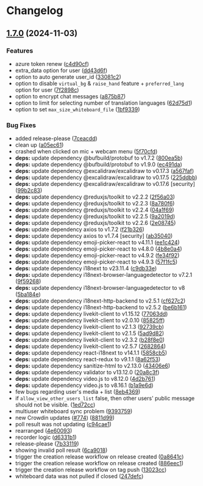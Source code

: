# Changelog

## [1.7.0](https://github.com/mynaparrot/plugNmeet-client/compare/v1.6.8...v1.7.0) (2024-11-03)


### Features

* azure token renew ([c4d90cf](https://github.com/mynaparrot/plugNmeet-client/commit/c4d90cfa043cf85f053501fa8f3f9924dfd0c46d))
* extra_data option for user ([dd43d6f](https://github.com/mynaparrot/plugNmeet-client/commit/dd43d6f8777dca82939f0f147fe52997952c4a42))
* option to auto generate user_id ([33081c2](https://github.com/mynaparrot/plugNmeet-client/commit/33081c238abcb5be317e7e5068fefd1c2d0f68df))
* option to disable `virtual_bg` & `raise_hand` feature + `preferred_lang` option for user ([7f2898c](https://github.com/mynaparrot/plugNmeet-client/commit/7f2898c3b5362bc2e14d1d897052eab2f39f9847))
* option to encrypt chat messages ([a875b87](https://github.com/mynaparrot/plugNmeet-client/commit/a875b874bed66f94eaf1b3ab27a6702e7d71fdda))
* option to limit for selecting number of translation languages ([62d75d1](https://github.com/mynaparrot/plugNmeet-client/commit/62d75d1b83dc625144e8e45d98bd94a6f20d9791))
* option to set `max_size_whiteboard_file` ([1bf9339](https://github.com/mynaparrot/plugNmeet-client/commit/1bf933950b73394f89c730e7fa392f43135a365a))


### Bug Fixes

* added release-please ([7ceacdd](https://github.com/mynaparrot/plugNmeet-client/commit/7ceacdd4e8f47317e783838d45836b2c31452ccd))
* clean up ([a05ec61](https://github.com/mynaparrot/plugNmeet-client/commit/a05ec61a5d3bd4fd89807802deb614308e7c20d1))
* crashed when clicked on mic + webcam menu ([5f70cfd](https://github.com/mynaparrot/plugNmeet-client/commit/5f70cfd34ff267f4b62ec8c0e463084fafdc16a1))
* **deps:** update dependency @bufbuild/protobuf to v1.7.2 ([800ea5b](https://github.com/mynaparrot/plugNmeet-client/commit/800ea5bb424b0560042015198de963ee940746f7))
* **deps:** update dependency @bufbuild/protobuf to v1.9.0 ([ec491da](https://github.com/mynaparrot/plugNmeet-client/commit/ec491da73c998108d38065468d6e2bc82e410ba2))
* **deps:** update dependency @excalidraw/excalidraw to v0.17.3 ([a567faf](https://github.com/mynaparrot/plugNmeet-client/commit/a567faf95dbff0d23458233da1983dd1f3bcb60a))
* **deps:** update dependency @excalidraw/excalidraw to v0.17.5 ([225ddbb](https://github.com/mynaparrot/plugNmeet-client/commit/225ddbbdb3bf72571ef3e3df9fea097be8194b6a))
* **deps:** update dependency @excalidraw/excalidraw to v0.17.6 [security] ([99b2c83](https://github.com/mynaparrot/plugNmeet-client/commit/99b2c8368b5929aa1d5619d80b0b66a61814cb89))
* **deps:** update dependency @reduxjs/toolkit to v2.2.2 ([2f56a03](https://github.com/mynaparrot/plugNmeet-client/commit/2f56a0364e0c9a05b32dd490bae65cc6b143af18))
* **deps:** update dependency @reduxjs/toolkit to v2.2.3 ([8a780f6](https://github.com/mynaparrot/plugNmeet-client/commit/8a780f6062768efa273cdd9d455961474d3da4d8))
* **deps:** update dependency @reduxjs/toolkit to v2.2.4 ([04a1f69](https://github.com/mynaparrot/plugNmeet-client/commit/04a1f69f73f79b20d4f27ddaff0220a71e653350))
* **deps:** update dependency @reduxjs/toolkit to v2.2.5 ([9a2019d](https://github.com/mynaparrot/plugNmeet-client/commit/9a2019d3331bc281a90f180d8f6513673ddbafe6))
* **deps:** update dependency @reduxjs/toolkit to v2.2.6 ([2e08745](https://github.com/mynaparrot/plugNmeet-client/commit/2e08745e6c79c4aef96bed5cfc8da06b7e50b2e5))
* **deps:** update dependency axios to v1.7.2 ([f21b326](https://github.com/mynaparrot/plugNmeet-client/commit/f21b3261779d687c2041d6a1a934367fbb840123))
* **deps:** update dependency axios to v1.7.4 [security] ([ab35040](https://github.com/mynaparrot/plugNmeet-client/commit/ab350401ecb03432a6849e2fe85c1ff7c53b17d0))
* **deps:** update dependency emoji-picker-react to v4.11.1 ([ee1c424](https://github.com/mynaparrot/plugNmeet-client/commit/ee1c4240ede78520e60bd5d21ea775e201ea7438))
* **deps:** update dependency emoji-picker-react to v4.8.0 ([4b8e0a4](https://github.com/mynaparrot/plugNmeet-client/commit/4b8e0a4e5cce2bb4434c690c54528a9155c0de4a))
* **deps:** update dependency emoji-picker-react to v4.9.2 ([fe34f92](https://github.com/mynaparrot/plugNmeet-client/commit/fe34f92ded7db40e74aa89dd50ad0d1a77d8a592))
* **deps:** update dependency emoji-picker-react to v4.9.3 ([57f1fc5](https://github.com/mynaparrot/plugNmeet-client/commit/57f1fc5d93e054b157c8482562006de3916a8359))
* **deps:** update dependency i18next to v23.11.4 ([c9db33e](https://github.com/mynaparrot/plugNmeet-client/commit/c9db33e4ce6e6d09e3825d542c21d703883df669))
* **deps:** update dependency i18next-browser-languagedetector to v7.2.1 ([9f59268](https://github.com/mynaparrot/plugNmeet-client/commit/9f592689b8942388384384226e009accb03e89b8))
* **deps:** update dependency i18next-browser-languagedetector to v8 ([5ba184e](https://github.com/mynaparrot/plugNmeet-client/commit/5ba184ed146676d390597763837de521ef056702))
* **deps:** update dependency i18next-http-backend to v2.5.1 ([cf627c2](https://github.com/mynaparrot/plugNmeet-client/commit/cf627c28adb30d633cf61c6e46b0186b131b3bd1))
* **deps:** update dependency i18next-http-backend to v2.5.2 ([be6b161](https://github.com/mynaparrot/plugNmeet-client/commit/be6b161c4f6f9a882ffad1ef1b1adb1b3523c0bf))
* **deps:** update dependency livekit-client to v1.15.12 ([77063dd](https://github.com/mynaparrot/plugNmeet-client/commit/77063dd3fe146488433f87125683b0f802f4aa49))
* **deps:** update dependency livekit-client to v2.0.10 ([85825ff](https://github.com/mynaparrot/plugNmeet-client/commit/85825ffca181dbda310659c94bdc0017ee8e0be3))
* **deps:** update dependency livekit-client to v2.1.3 ([92739cb](https://github.com/mynaparrot/plugNmeet-client/commit/92739cbcae432d3fcf7beca93a822d30d86bfac6))
* **deps:** update dependency livekit-client to v2.1.5 ([5ad9d82](https://github.com/mynaparrot/plugNmeet-client/commit/5ad9d82254f85ba20b8cd2abbb5ebfcbf2e27522))
* **deps:** update dependency livekit-client to v2.3.2 ([b28f8e0](https://github.com/mynaparrot/plugNmeet-client/commit/b28f8e02b451a12236d28e8d91a106a82d035af4))
* **deps:** update dependency livekit-client to v2.5.7 ([2682864](https://github.com/mynaparrot/plugNmeet-client/commit/268286443dfe1e101dabd300d2007efa134c7a24))
* **deps:** update dependency react-i18next to v14.1.1 ([5858cb5](https://github.com/mynaparrot/plugNmeet-client/commit/5858cb5b6bf197635cc846da1aca860ada94b61b))
* **deps:** update dependency react-redux to v9.1.1 ([8a62f53](https://github.com/mynaparrot/plugNmeet-client/commit/8a62f53d34d3195b39e5e7c8f85e1435d9f3a873))
* **deps:** update dependency sanitize-html to v2.13.0 ([43406e6](https://github.com/mynaparrot/plugNmeet-client/commit/43406e63f2f9638a27c615574bd420b78e166d04))
* **deps:** update dependency validator to v13.12.0 ([20a8c3f](https://github.com/mynaparrot/plugNmeet-client/commit/20a8c3fe5a26eb0e27d0e965fd7ca4d2b1a8ce86))
* **deps:** update dependency video.js to v8.12.0 ([4d2b761](https://github.com/mynaparrot/plugNmeet-client/commit/4d2b761f8a84c57914280d4ef45b2046a5cd6f25))
* **deps:** update dependency video.js to v8.16.1 ([b1a9e6d](https://github.com/mynaparrot/plugNmeet-client/commit/b1a9e6da6fcae29f4323fd39c988ad6e7a46c89b))
* few bugs regarding user's media + list ([8eb4369](https://github.com/mynaparrot/plugNmeet-client/commit/8eb4369f308350b03c123af3542c253f0667d740))
* if `allow_view_other_users_list` false, then other users' public message should not be visible. ([1ed72cc](https://github.com/mynaparrot/plugNmeet-client/commit/1ed72cc1330e19115b8e711678ab4c0883802c88))
* multiuser whiteboard sync problem ([9393759](https://github.com/mynaparrot/plugNmeet-client/commit/939375918391c0ad27c886d42f9c132f93bf1ac8))
* new Crowdin updates ([#774](https://github.com/mynaparrot/plugNmeet-client/issues/774)) ([8811d99](https://github.com/mynaparrot/plugNmeet-client/commit/8811d998e9f65a3fb7dab1d90b1d6e106efaad35))
* poll result was not updating ([c94cae1](https://github.com/mynaparrot/plugNmeet-client/commit/c94cae11bdfafc960ed5def7f1f79a539e8b2209))
* rearranged ([4e60093](https://github.com/mynaparrot/plugNmeet-client/commit/4e600934d8aff44c5f1ffaa72c1800c7a324b542))
* recorder logic ([d6331b1](https://github.com/mynaparrot/plugNmeet-client/commit/d6331b17943f89678b6421d1883ef90f6776a904))
* release-please ([7b33119](https://github.com/mynaparrot/plugNmeet-client/commit/7b3311967a4fc0c939c5c483ee515d551503491f))
* showing invalid poll result ([6ca9018](https://github.com/mynaparrot/plugNmeet-client/commit/6ca901824fc4dbbcf1990440b1d6967730dec50a))
* trigger the creation release workflow on release created ([0a8641c](https://github.com/mynaparrot/plugNmeet-client/commit/0a8641c56d48f54bac242c9c412be609f2db3e45))
* trigger the creation release workflow on release created ([886eec1](https://github.com/mynaparrot/plugNmeet-client/commit/886eec1e2a121422e21feaaa068ed1a894749612))
* trigger the creation release workflow on tag push ([13023cc](https://github.com/mynaparrot/plugNmeet-client/commit/13023cc1f1820db096f9e5bb39af377b32fc4d28))
* whiteboard data was not pulled if closed ([247defc](https://github.com/mynaparrot/plugNmeet-client/commit/247defcad1f71eaa018df7b56604752b06f0ab30))
